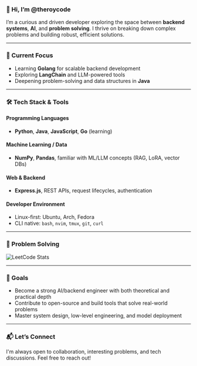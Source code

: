 ### 👋 Hi, I’m @theroycode

I’m a curious and driven developer exploring the space between **backend systems**, **AI**, and **problem solving**. I thrive on breaking down complex problems and building robust, efficient solutions.

---

### 🧠 Current Focus
- Learning **Golang** for scalable backend development
- Exploring **LangChain** and LLM-powered tools
- Deepening problem-solving and data structures in **Java** 

---

### 🛠️ Tech Stack & Tools

#### Programming Languages
- **Python**, **Java**, **JavaScript**, **Go** (learning)

#### Machine Learning / Data
- **NumPy**, **Pandas**, familiar with ML/LLM concepts (RAG, LoRA, vector DBs)

#### Web & Backend
- **Express.js**, REST APIs, request lifecycles, authentication

#### Developer Environment
- Linux-first: Ubuntu, Arch, Fedora
- CLI native: `bash`, `nvim`, `tmux`, `git`, `curl`

---

### 🧩 Problem Solving
![LeetCode Stats](https://leetcard.jacoblin.cool/theroycode?theme=dark&font=Noto%20Sans%20Saurashtra&ext=activity)

---

### 🎯 Goals
- Become a strong AI/backend engineer with both theoretical and practical depth
- Contribute to open-source and build tools that solve real-world problems
- Master system design, low-level engineering, and model deployment

---

### 📬 Let’s Connect
I'm always open to collaboration, interesting problems, and tech discussions. Feel free to reach out!



<!---
theroycode/theroycode is a ✨ special ✨ repository because its `README.md` (this file) appears on your GitHub profile.
You can click the Preview link to take a look at your changes.
--->
